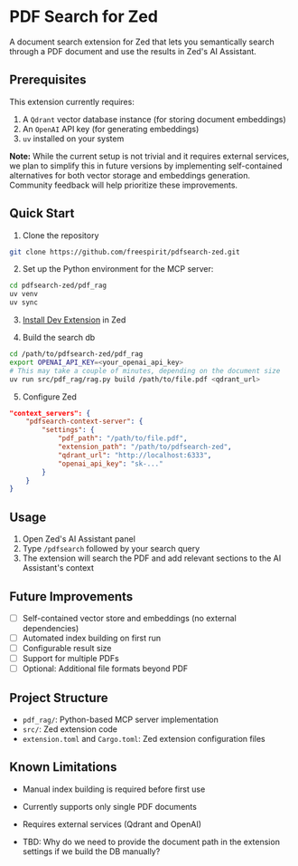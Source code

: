 # PDF Search for Zed

A document search extension for Zed that lets you semantically search through a
PDF document and use the results in Zed's AI Assistant.

## Prerequisites

This extension currently requires:

1. A `Qdrant` vector database instance (for storing document embeddings)
2. An `OpenAI` API key (for generating embeddings)
3. `uv` installed on your system

**Note:** While the current setup is not trivial and it requires external
services, we plan to simplify this in future versions by implementing
self-contained alternatives for both vector storage and embeddings generation.
Community feedback will help prioritize these improvements.

## Quick Start

1. Clone the repository

```bash
git clone https://github.com/freespirit/pdfsearch-zed.git
```

2. Set up the Python environment for the MCP server:

```bash
cd pdfsearch-zed/pdf_rag
uv venv
uv sync
```

3. [Install Dev Extension](https://zed.dev/docs/extensions/developing-extensions) in Zed

4. Build the search db

```bash
cd /path/to/pdfsearch-zed/pdf_rag
export OPENAI_API_KEY=<your_openai_api_key>
# This may take a couple of minutes, depending on the document size
uv run src/pdf_rag/rag.py build /path/to/file.pdf <qdrant_url>
```

5. Configure Zed

```json
"context_servers": {
    "pdfsearch-context-server": {
        "settings": {
            "pdf_path": "/path/to/file.pdf",
            "extension_path": "/path/to/pdfsearch-zed",
            "qdrant_url": "http://localhost:6333",
            "openai_api_key": "sk-..."
        }
    }
}
```

## Usage

1. Open Zed's AI Assistant panel
2. Type `/pdfsearch` followed by your search query
3. The extension will search the PDF and add relevant sections to the AI
   Assistant's context

## Future Improvements

-   [ ] Self-contained vector store and embeddings (no external dependencies)
-   [ ] Automated index building on first run
-   [ ] Configurable result size
-   [ ] Support for multiple PDFs
-   [ ] Optional: Additional file formats beyond PDF

## Project Structure

-   `pdf_rag/`: Python-based MCP server implementation
-   `src/`: Zed extension code
-   `extension.toml` and `Cargo.toml`: Zed extension configuration files

## Known Limitations

-   Manual index building is required before first use
-   Currently supports only single PDF documents
-   Requires external services (Qdrant and OpenAI)

-   TBD: Why do we need to provide the document path in the extension settings
    if we build the DB manually?
